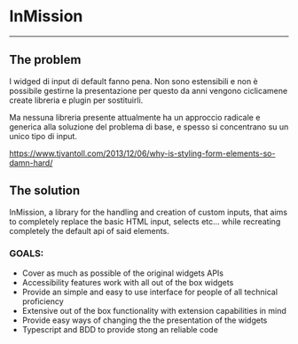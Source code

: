 # InMission

---

## The problem
I widged di input di default fanno pena. Non sono estensibili e non è possibile gestirne la presentazione per questo da anni vengono ciclicamene create libreria e plugin per sostituirli.

Ma nessuna libreria presente attualmente ha un approccio radicale e generica alla soluzione del problema di base, e spesso si concentrano su un unico tipo di input.

https://www.tjvantoll.com/2013/12/06/why-is-styling-form-elements-so-damn-hard/


## The solution
InMission, a library for the handling and creation of custom inputs,
that aims to completely replace the basic HTML input, selects etc...
while recreating completely the default api of said elements.

### GOALS:

- Cover as much as possible of the original widgets APIs
- Accessibility features work with all out of the box widgets
- Provide an simple and easy to use interface for people of all technical proficiency
- Extensive out of the box functionality with extension capabilities in mind
- Provide easy ways of changing the the presentation of the widgets
- Typescript and BDD to provide stong an reliable code